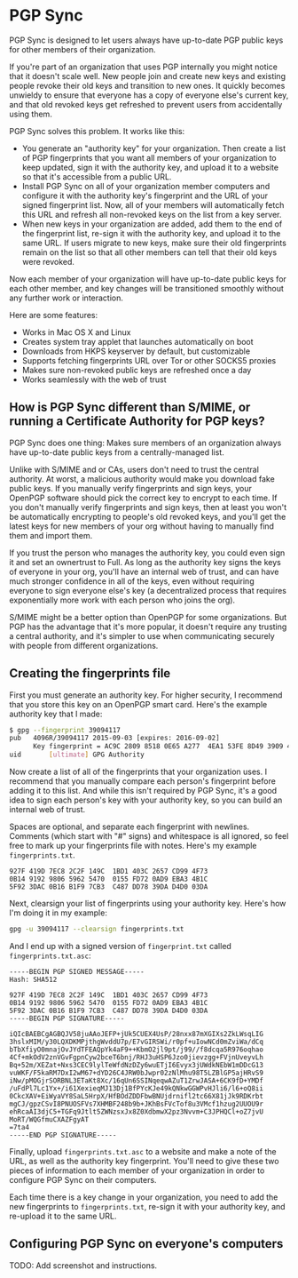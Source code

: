 # PGP Sync

PGP Sync is designed to let users always have up-to-date PGP public keys for other members of their organization.

If you're part of an organization that uses PGP internally you might notice that it doesn't scale well. New people join and create new keys and existing people revoke their old keys and transition to new ones. It quickly becomes unwieldy to ensure that everyone has a copy of everyone else's current key, and that old revoked keys get refreshed to prevent users from accidentally using them.

PGP Sync solves this problem. It works like this:

* You generate an "authority key" for your organization. Then create a list of PGP fingerprints that you want all members of your organization to keep updated, sign it with the authority key, and upload it to a website so that it's accessible from a public URL.
* Install PGP Sync on all of your organization member computers and configure it with the authority key's fingerprint and the URL of your signed fingerprint list. Now, all of your members will automatically fetch this URL and refresh all non-revoked keys on the list from a key server.
* When new keys in your organization are added, add them to the end of the fingerprint list, re-sign it with the authority key, and upload it to the same URL. If users migrate to new keys, make sure their old fingerprints remain on the list so that all other members can tell that their old keys were revoked.

Now each member of your organization will have up-to-date public keys for each other member, and key changes will be transitioned smoothly without any further work or interaction.

Here are some features:

* Works in Mac OS X and Linux
* Creates system tray applet that launches automatically on boot
* Downloads from HKPS keyserver by default, but customizable
* Supports fetching fingerprints URL over Tor or other SOCKS5 proxies
* Makes sure non-revoked public keys are refreshed once a day
* Works seamlessly with the web of trust

## How is PGP Sync different than S/MIME, or running a Certificate Authority for PGP keys?

PGP Sync does one thing: Makes sure members of an organization always have up-to-date public keys from a centrally-managed list.

Unlike with S/MIME and or CAs, users don't need to trust the central authority. At worst, a malicious authority would make you download fake public keys. If you manually verify fingerprints and sign keys, your OpenPGP software should pick the correct key to encrypt to each time. If you don't manually verify fingerprints and sign keys, then at least you won't be automatically encrypting to people's old revoked keys, and you'll get the latest keys for new members of your org without having to manually find them and import them.

If you trust the person who manages the authority key, you could even sign it and set an ownertrust to Full. As long as the authority key signs the keys of everyone in your org, you'll have an internal web of trust, and can have much stronger confidence in all of the keys, even without requiring everyone to sign everyone else's key (a decentralized process that requires exponentially more work with each person who joins the org).

S/MIME might be a better option than OpenPGP for some organizations. But PGP has the advantage that it's more popular, it doesn't require any trusting a central authority, and it's simpler to use when communicating securely with people from different organizations.

## Creating the fingerprints file

First you must generate an authority key. For higher security, I recommend that you store this key on an OpenPGP smart card. Here's the example authority key that I made:

```sh
$ gpg --fingerprint 39094117
pub   4096R/39094117 2015-09-03 [expires: 2016-09-02]
      Key fingerprint = AC9C 2809 8518 0E65 A277  4EA1 53FE 8D49 3909 4117
uid       [ultimate] GPG Authority
```

Now create a list of all of the fingerprints that your organization uses. I recommend that you manually compare each person's fingerprint before adding it to this list. And while this isn't required by PGP Sync, it's a good idea to sign each person's key with your authority key, so you can build an internal web of trust.

Spaces are optional, and separate each fingerprint with newlines. Comments (which start with "#" signs) and whitespace is all ignored, so feel free to mark up your fingerprints file with notes. Here's my example `fingerprints.txt`.

```
927F 419D 7EC8 2C2F 149C  1BD1 403C 2657 CD99 4F73
0B14 9192 9806 5962 5470  0155 FD72 0AD9 EBA3 4B1C
5F92 3DAC 0B16 B1F9 7CB3  C487 DD78 39DA D4D0 03DA
```

Next, clearsign your list of fingerprints using your authority key. Here's how I'm doing it in my example:

```sh
gpg -u 39094117 --clearsign fingerprints.txt
```

And I end up with a signed version of `fingerprint.txt` called `fingerprints.txt.asc`:

```
-----BEGIN PGP SIGNED MESSAGE-----
Hash: SHA512

927F 419D 7EC8 2C2F 149C  1BD1 403C 2657 CD99 4F73
0B14 9192 9806 5962 5470  0155 FD72 0AD9 EBA3 4B1C
5F92 3DAC 0B16 B1F9 7CB3  C487 DD78 39DA D4D0 03DA
-----BEGIN PGP SIGNATURE-----

iQIcBAEBCgAGBQJV58juAAoJEFP+jUk5CUEX4UsP/28nxx87mXGIXs2ZkLWsqLIG
3hslxMIM/y30LQXDKMPjthgWvddU7p/E7vGIRSWi/r0pf+uIowNCd0mZviWa/dCq
bTbXfiyO0mnajOvJYdTFEAQpYk4aF9++KbmO2jl9pt/j99//f8dcqa5R976oqhao
4Cf+mkOdV2znVGvFgpnCyw2bceT6bnj/RHJ3uHSP6Jzo0jievzgg+FVjnUveyvLh
Bq+52m/XEZat+Nxs3CEC9lylTeWfdNzDZy6wuETjI6Evyx3jUWdkNEbW1mDDcG13
vuWKF/F5kaRM7DxI2wM67+dYD26C4JRW0bJwpr02zNlMhu98T5LZBlGP5ajHRvS9
iNw/pMOGjrSORBNL3ETaKt8Xc/16qUn6SSINqeqwAZuT1ZrwJASA+6CK9fD+YMDf
/uFdPl7Lc1Yx+/i61XexieqMJ13Dj1BfPYcKJe49kQNkwGGWPvHJli6/l6+oQ8ii
0CkcXAV+EiWyaVY8SaL5HrpX/HfBOdZDDFbwBNUjdrnifl2tc66X81jJk9RDKrbt
mgCJ/gpzCSvI8PNUOSFVs7XHMBF248b9b+JKhBsFVcTof8u3VMcf1hzug2UUOU9r
ehRcaAI3djC5+TGFq9Jtlt5ZWNzsxJx8Z0XdbmwX2pz3Nvvm+C3JPHQCl+oZ7jvU
MoRT/WQGfmuCXAZFgyAT
=7ta4
-----END PGP SIGNATURE-----
```

Finally, upload `fingerprints.txt.asc` to a website and make a note of the URL, as well as the authority key fingerprint. You'll need to give these two pieces of information to each member of your organization in order to configure PGP Sync on their computers.

Each time there is a key change in your organization, you need to add the new fingerprints to `fingerprints.txt`, re-sign it with your authority key, and re-upload it to the same URL.

## Configuring PGP Sync on everyone's computers

TODO: Add screenshot and instructions.
